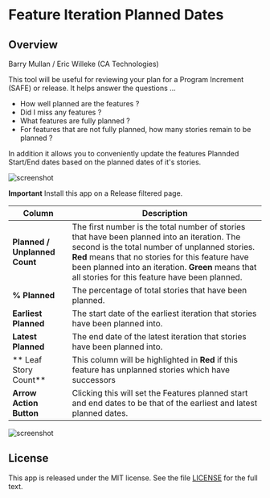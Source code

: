 Feature Iteration Planned Dates
===============================

## Overview

Barry Mullan / Eric Willeke (CA Technologies)

This tool will be useful for reviewing your plan for a Program Increment (SAFE) or release. It helps answer the questions ...

* How well planned are the features ?
* Did I miss any features ?
* What features are fully planned ?
* For features that are not fully planned, how many stories remain to be planned ?

In addition it allows you to conveniently update the features Plannded Start/End dates based on the planned dates of it's stories. 

![screenshot](https://github.com/wrackzone/update-feature-planned-dates/blob/master/screenshot-2.png?raw=true)

**Important** Install this app on a Release filtered page.

Column | Description
------ | -----------
**Planned / Unplanned Count** | The first number is the total number of stories that have been planned into an iteration. The second is the total number of unplanned stories. **Red** means that no stories for this feature have been planned into an iteration. **Green** means that all stories for this feature have been planned.
**% Planned** | The percentage of total stories that have been planned.
**Earliest Planned** | The start date of the earliest iteration that stories have been planned into.
**Latest Planned** | The end date of the latest iteration that stories have been planned into.
** Leaf Story Count** | This column will be highlighted in **Red** if this feature has unplanned stories which have successors
**Arrow Action Button** | Clicking this will set the Features planned start and end dates to be that of the earliest and latest planned dates.


![screenshot](https://github.com/wrackzone/update-feature-planned-dates/blob/master/screenshot.png?raw=true)

## License

This app is released under the MIT license.  See the file [LICENSE](./LICENSE) for the full text.

